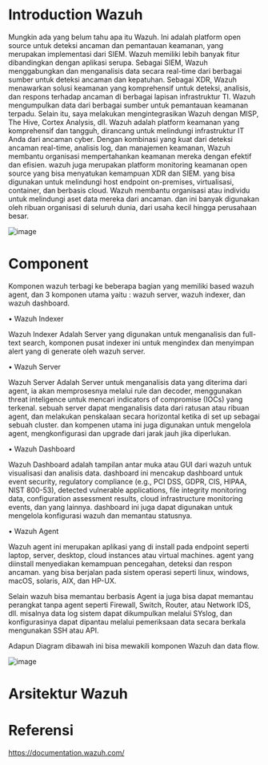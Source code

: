# Introduction Wazuh

Mungkin ada yang belum tahu apa itu Wazuh. Ini adalah platform open source untuk deteksi ancaman dan pemantauan keamanan, yang merupakan implementasi dari SIEM. Wazuh memiliki lebih banyak fitur dibandingkan dengan aplikasi serupa. Sebagai SIEM, Wazuh menggabungkan dan menganalisis data secara real-time dari berbagai sumber untuk deteksi ancaman dan kepatuhan. Sebagai XDR, Wazuh menawarkan solusi keamanan yang komprehensif untuk deteksi, analisis, dan respons terhadap ancaman di berbagai lapisan infrastruktur TI. Wazuh mengumpulkan data dari berbagai sumber untuk pemantauan keamanan terpadu. Selain itu, saya melakukan mengintegrasikan Wazuh dengan MISP, The Hive, Cortex Analysis, dll.
Wazuh adalah platform keamanan yang komprehensif dan tangguh, dirancang untuk melindungi infrastruktur IT Anda dari ancaman cyber. Dengan kombinasi yang kuat dari deteksi ancaman real-time, analisis log, dan manajemen keamanan, Wazuh membantu organisasi mempertahankan keamanan mereka dengan efektif dan efisien.
wazuh juga merupakan platform monitoring keamanan open source yang bisa menyatukan kemampuan XDR dan SIEM. yang bisa digunakan untuk melindungi host endpoint on-premises, virtualisasi, container, dan berbasis cloud.
Wazuh membantu organisasi atau individu untuk melindungi aset data mereka dari ancaman. dan ini banyak digunakan oleh ribuan organisasi di seluruh dunia, dari usaha kecil hingga perusahaan besar. 

![image](https://github.com/Adimuhlil401/Securiity-engineer/assets/19413742/bee62683-5d2a-4fd0-8e23-d2df9e4fc411)

# Component
Komponen wazuh terbagi ke beberapa bagian yang memiliki based wazuh agent, dan 3 komponen utama yaitu : wazuh server, wazuh indexer, dan wazuh dashboard.

•  Wazuh Indexer

Wazuh Indexer Adalah Server yang digunakan untuk menganalisis dan full-text search, komponen pusat indexer ini untuk mengindex dan menyimpan alert yang di generate oleh wazuh server.
 

•  Wazuh Server

Wazuh Server Adalah Server untuk menganalisis data yang diterima dari agent, ia akan memprosesnya melalui rule dan decoder, menggunakan threat inteligence untuk mencari indicators of compromise (IOCs) yang terkenal. sebuah server dapat menganalisis data dari ratusan atau ribuan agent, dan melakukan penskalaan secara horizontal ketika di set up sebagai sebuah cluster. dan kompenen utama ini juga digunakan untuk mengelola agent, mengkonfigurasi dan upgrade dari jarak jauh jika diperlukan.
 

•  Wazuh Dashboard

Wazuh Dashboard adalah tampilan antar muka atau GUI dari wazuh untuk visualisasi dan analisis data. dashboard ini mencakup dashboard untuk event security, regulatory compliance (e.g., PCI DSS, GDPR, CIS, HIPAA, NIST 800-53), detected vulnerable applications, file integrity monitoring data, configuration assessment results, cloud infrastructure monitoring events, dan yang lainnya. dashboard ini juga dapat digunakan untuk mengelola konfigurasi wazuh dan memantau statusnya.


•  Wazuh Agent

Wazuh agent ini merupakan aplikasi yang di install pada endpoint seperti laptop, server, desktop, cloud instances atau virtual machines. agent yang diinstall menyediakan kemampuan pencegahan, deteksi dan respon ancaman. yang bisa berjalan pada sistem operasi seperti linux, windows, macOS, solaris, AIX, dan HP-UX.


Selain wazuh bisa memantau berbasis Agent ia juga bisa dapat memantau perangkat tanpa agent seperti Firewall, Switch, Router, atau Network IDS, dll. misalnya data log sistem dapat dikumpulkan melalui SYslog, dan konfigurasinya dapat dipantau melalui pemeriksaan data secara berkala mengunakan SSH atau API.

Adapun Diagram dibawah ini bisa mewakili komponen Wazuh dan data flow.

![image](https://github.com/Adimuhlil401/Securiity-engineer/assets/19413742/0cc76dbb-c6e8-42a6-afe3-86c5676cd6a9)



# Arsitektur Wazuh 
















# Referensi

https://documentation.wazuh.com/

